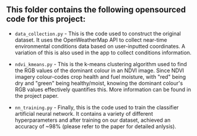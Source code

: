 ## This folder contains the following opensourced code for this project:

* ```data_collection.py``` - This is the code used to construct the original dataset. It uses the OpenWeatherMap API to collect near-time 
environmental conditions data based on user-inputted coordinates. A variation of this is also used in the app to collect conditions information.

* ```ndvi_kmeans.py``` - This is the k-means clustering algorithm used to find the RGB values of the dominant colour in an NDVI image. Since NDVI 
imagery colour-codes crop health and fuel moisture, with "red" being dry and "green" being healthy/moist, knowing the dominant colour's RGB values effectively quantifies this. 
More information can be found in the project paper.

* ```nn_training.py``` - Finally, this is the code used to train the classifier artificial neural network. It contains a variety of different 
hyperparameters and after training on our dataset, achieved an accuracy of ~98% (please refer to the paper for detailed anlysis).
